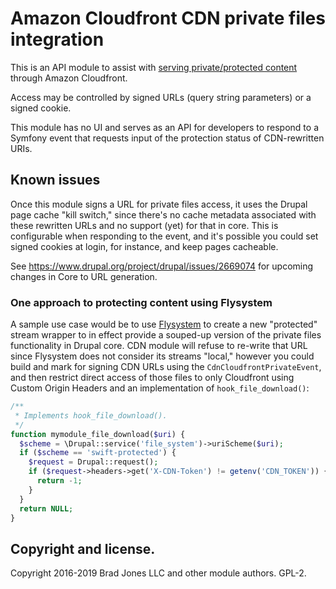 # Amazon Cloudfront CDN private files integration

This is an API module to assist with [serving private/protected content](http://docs.aws.amazon.com/AmazonCloudFront/latest/DeveloperGuide/PrivateContent.html)
through Amazon Cloudfront.

Access may be controlled by signed URLs (query string parameters) or a
signed cookie.

This module has no UI and serves as an API for developers to respond to a
Symfony event that requests input of the protection status of CDN-rewritten
URIs.

## Known issues

Once this module signs a URL for private files access, it uses the Drupal
page cache "kill switch," since there's no cache metadata associated
with these rewritten URLs and no support (yet) for that in core. This is
configurable when responding to the event, and it's possible you could set
signed cookies at login, for instance, and keep pages cacheable.

See https://www.drupal.org/project/drupal/issues/2669074 for upcoming changes
in Core to URL generation.

### One approach to protecting content using Flysystem

A sample use case would be to use
[Flysystem](https://drupal.org/project/flysystem)
to create a new "protected" stream wrapper to in effect provide a souped-up
version of the private files functionality in Drupal core. CDN module will
refuse to re-write that URL since Flysystem does not consider its streams
"local," however you could build and mark for signing CDN URLs using
the `CdnCloudfrontPrivateEvent`, and then restrict direct access of those
files to only Cloudfront using Custom Origin Headers and an implementation
of `hook_file_download()`:

```php
/**
 * Implements hook_file_download().
 */
function mymodule_file_download($uri) {
  $scheme = \Drupal::service('file_system')->uriScheme($uri);
  if ($scheme == 'swift-protected') {
    $request = Drupal::request();
    if ($request->headers->get('X-CDN-Token') != getenv('CDN_TOKEN')) {
      return -1;
    }
  }
  return NULL;
}
```

## Copyright and license.

Copyright 2016-2019 Brad Jones LLC and other module authors. GPL-2.
